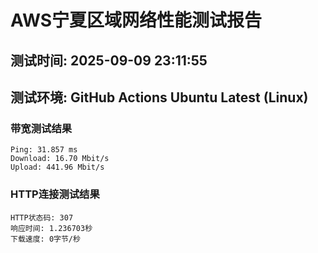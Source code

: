 # AWS宁夏区域网络性能测试报告
## 测试时间: 2025-09-09 23:11:55
## 测试环境: GitHub Actions Ubuntu Latest (Linux)

### 带宽测试结果
```
Ping: 31.857 ms
Download: 16.70 Mbit/s
Upload: 441.96 Mbit/s
```

### HTTP连接测试结果
```
HTTP状态码: 307
响应时间: 1.236703秒
下载速度: 0字节/秒
```

